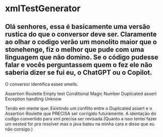 # xmlTestGenerator

Olá senhores, essa é basicamente uma versão rustica do que o conversor deve ser.
Claramente ao olhar o codigo verão um monolito maior que o stonehenge, fiz o melhor que pude com uma linguagem que não domino.
Se o código pudesse falar e vocês perguntassem quem o fez ele não saberia dizer se fui eu, o ChatGPT ou o Copilot.
---------------------------------------------------------------------------------------------------------------------
O conversor identifica esses smells.

Assertion Roulette
Empty test
Conditional
Magic Number
Duplicated assert
Exception handling
Unknow

Tendo em mente que: 
Existindo um conflito entre o Duplicated assert e o Assertion Roulette que PRECISA ser corrigido futuramente.
A identação do codigo convertido para xml precisa ser revisada.(Quanto a isso tentei fazer um nested for pra resolver mas o java bateu na minha cara e disse que eu não consigo.)

